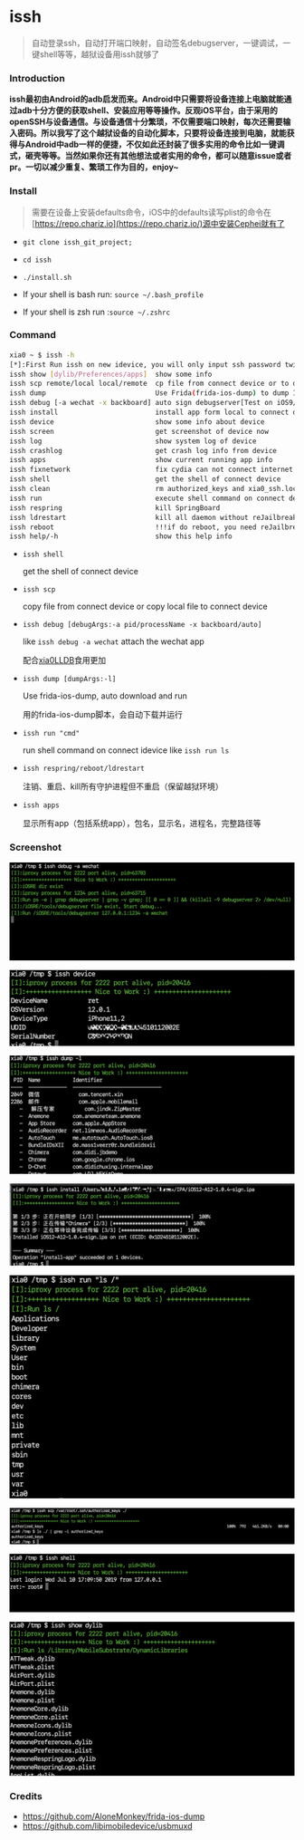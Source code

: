 # issh
> 自动登录ssh，自动打开端口映射，自动签名debugserver，一键调试，一键shell等等，越狱设备用issh就够了



### Introduction

**issh最初由Android的adb启发而来。Android中只需要将设备连接上电脑就能通过adb十分方便的获取shell、安装应用等等操作。反观iOS平台，由于采用的openSSH与设备通信。与设备通信十分繁琐，不仅需要端口映射，每次还需要输入密码。所以我写了这个越狱设备的自动化脚本，只要将设备连接到电脑，就能获得与Android中adb一样的便捷，不仅如此还封装了很多实用的命令比如一键调式，砸壳等等。当然如果你还有其他想法或者实用的命令，都可以随意issue或者pr。一切以减少重复、繁琐工作为目的，enjoy~**



### Install

> 需要在设备上安装defaults命令，iOS中的defaults读写plist的命令在[https://repo.chariz.io](https://repo.chariz.io/)源中安装Cephei就有了

- `git clone issh_git_project;`

- `cd issh`

- `./install.sh`

- If your shell is bash run: `source ~/.bash_profile` 

- If your shell is zsh run :`source ~/.zshrc`

  

### Command

```bash
xia0 ~ $ issh -h
[*]:First Run issh on new idevice, you will only input ssh password twice! 
issh show [dylib/Preferences/apps]  show some info       
issh scp remote/local local/remote  cp file from connect device or to device 
issh dump                           Use Frida(frida-ios-dump) to dump IPA 
issh debug [-a wechat -x backboard] auto sign debugserver[Test on iOS9/10/11/12] and happy to debug 
issh install                        install app form local to connect device 
issh device                         show some info about device 
issh screen                         get screenshot of device now 
issh log                            show system log of device 
issh crashlog                       get crash log info from device 
issh apps                           show current running app info 
issh fixnetwork                     fix cydia can not connect internet by remove network config  
issh shell                          get the shell of connect device 
issh clean                          rm authorized_keys and xia0_ssh.lock from device 
issh run                            execute shell command on connect device 
issh respring                       kill SpringBoard     
issh ldrestart                      kill all daemon without reJailbreak 
issh reboot                         !!!if do reboot, you need reJailbreak! 
issh help/-h                        show this help info 
```

- `issh shell`

  get the shell of connect device

- `issh scp`

  copy file from connect device or copy local file to connect device

- `issh debug [debugArgs:-a pid/processName -x backboard/auto]`

  like `issh debug -a wechat` attach the wechat app

  配合[xia0LLDB](https://github.com/4ch12dy/xia0LLDB)食用更加

- `issh dump [dumpArgs:-l]`

  Use  frida-ios-dump, auto download and run

  用的frida-ios-dump脚本，会自动下载并运行

- `issh run "cmd"`

  run shell command on connect idevice like `issh run ls`

- `issh respring/reboot/ldrestart`

  注销、重启、kill所有守护进程但不重启（保留越狱环境）

- `issh apps`

  显示所有app（包括系统app），包名，显示名，进程名，完整路径等


### Screenshot

![issh-debug](https://github.com/4ch12dy/issh/blob/master/screenshot/issh-debug.png?raw=true)



![issh-device](https://github.com/4ch12dy/issh/blob/master/screenshot/issh-device.png?raw=true)



![issh-dump](https://github.com/4ch12dy/issh/blob/master/screenshot/issh-dump.png?raw=true)



![issh-install](https://github.com/4ch12dy/issh/blob/master/screenshot/issh-install.png?raw=true)



![issh-run](https://github.com/4ch12dy/issh/blob/master/screenshot/issh-run.png?raw=true)



![issh-scp](https://github.com/4ch12dy/issh/blob/master/screenshot/issh-scp.png?raw=true)



![issh-shell](https://github.com/4ch12dy/issh/blob/master/screenshot/issh-shell.png?raw=true)



![issh-show-dylib](https://github.com/4ch12dy/issh/blob/master/screenshot/issh-show-dylib.png?raw=true)

### Credits

- https://github.com/AloneMonkey/frida-ios-dump
- https://github.com/libimobiledevice/usbmuxd

